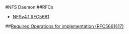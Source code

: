 #NFS Daemon
##RFCs
- [NFSv4.1 RFC5661](https://tools.ietf.org/html/rfc5661)


##[Required Operations for implementation (RFC5661§17)](Operations.md)

